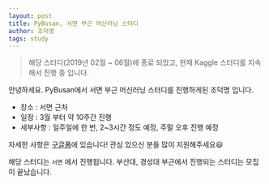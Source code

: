 ```yaml
---
layout: post
title: PyBusan, 서면 부근 머신러닝 스터디
author: 조덕명
tags: study
---
```


> 해당 스터디(2019년 02월 ~ 06월)에 종료 되었고, 현재 Kaggle 스터디를 지속해서 진행 중 입니다.


안녕하세요. PyBusan에서 서면 부근 머신러닝 스터디를 진행하게된 조덕명 입니다.

- 장소 : 서면 근처
- 일정 : 3월 부터 약 10주간 진행
- 세부사항 : 일주일에 한 번, 2~3시간 정도 예정, 주말 오후 진행 예정

자세한 사항은 [구글폼](https://docs.google.com/forms/d/e/1FAIpQLScBxVlH1pzOh4141uJy65hljvvv3fR8MIn-O-cC8LOjgZJTYg/viewform)에 있습니다!
관심 있으신 분들 많이 지원해주세요😃

해당 스터디는 `서면` 에서 진행됩니다. 부산대, 경성대 부근에서 진행되는 스터디는 모집이 끝났습니다.
